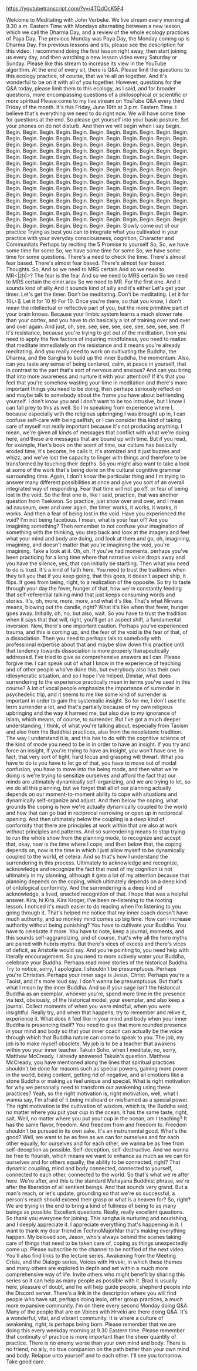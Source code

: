 https://youtubetranscript.com/?v=i4TQdOcK5F4

 Welcome to Meditating with John Verbeke. We live stream every morning at 9.30 a.m. Eastern Time with Mondays alternating between a new lesson, which we call the Dharma Day, and a review of the whole ecology practices of Paya Day. The previous Monday was Paya Day, the Monday coming up is Dharma Day. For previous lessons and sits, please see the description for this video. I recommend doing the first lesson right away, then start joining us every day, and then watching a new lesson video every Saturday or Sunday. Please like this stream to increase its view in the YouTube algorithm. At the end of every sit, there is Q&A. Please limit the questions to this ecology practice, of course, that we're all on together. And it's wonderful to be on it with all of you together. However, questions for the Q&A today, please limit them to this ecology, as I said, and for broader questions, more encompassing questions of a philosophical or scientific or more spiritual Please come to my live stream on YouTube Q&A every third Friday of the month. It's this Friday, June 19th at 3 p.m. Eastern Time. I believe that's everything we need to do right now. We will have some time for questions at the end. So please get yourself into your basic posture. Set your phones on do not disturb. And then we will begin when I say begin. Begin. Begin. Begin. Begin. Begin. Begin. Begin. Begin. Begin. Begin. Begin. Begin. Begin. Begin. Begin. Begin. Begin. Begin. Begin. Begin. Begin. Begin. Begin. Begin. Begin. Begin. Begin. Begin. Begin. Begin. Begin. Begin. Begin. Begin. Begin. Begin. Begin. Begin. Begin. Begin. Begin. Begin. Begin. Begin. Begin. Begin. Begin. Begin. Begin. Begin. Begin. Begin. Begin. Begin. Begin. Begin. Begin. Begin. Begin. Begin. Begin. Begin. Begin. Begin. Begin. Begin. Begin. Begin. Begin. Begin. Begin. Begin. Begin. Begin. Begin. Begin. Begin. Begin. Begin. Begin. Begin. Begin. Begin. Begin. Begin. Begin. Begin. Begin. Begin. Begin. Begin. Begin. Begin. Begin. Begin. Begin. Begin. Begin. Begin. Begin. Begin. Begin. Begin. Begin. Begin. Begin. Begin. Begin. Begin. Begin. Begin. Begin. Begin. Begin. Begin. Begin. Begin. Begin. Begin. Begin. Begin. Begin. Begin. Begin. Begin. Begin. Begin. Begin. Begin. Begin. Begin. Begin. Begin. Begin. Begin. Begin. Begin. Begin. Begin. Begin. Begin. Begin. Begin. Begin. Begin. Begin. Begin. Begin. Begin. Begin. Begin. Begin. Begin. Begin. Begin. Begin. Begin. Begin. Begin. Begin. Begin. Begin. Begin. Begin. Begin. Begin. Begin. Begin. Begin. Begin. Begin. Begin. Slowly come out of our practice Trying as best you can to integrate what you cultivated in your practice with your everyday consciousness, cognition, Character and Communitats Perhaps by reciting the 5 Promise to yourself So, So, we have some time for some So, we have some time for some So, we have some time for some questions. There's a need to check the time. There's almost fear based. There's almost fear based. There's almost fear based. Thoughts. So, And so we need to MRS certain And so we need to MR<|zh|>? The fear is the fear And so we need to MRS certain So we need to MRS certain the einer.агav So we need to MR. For the first one. And it sounds kind of silly And it sounds kind of silly and it's either Let's get your timer. Let's get the timer. Don't be meditating. Don't be meditating. Let it for 10いる Let it for 10 秒 For 10. Once you're there, so that you know, I don't mean the intellectual or reflective part of you, but the more primitive part of your brain knows. Because your limbic system learns a much slower rate than your cortex, and you have to do basically a lot of training over and over and over again. And just, oh, see, see, see, see, see, see, see, see, see. If it's resistance, because you're trying to get out of the meditation, then you need to apply the five factors of inquiring mindfulness, you need to realize that meditate immediately on the resistance and it means you're already meditating. And you really need to work on cultivating the Buddha, the Dharma, and the Sangha to build up the inner Buddha, the momentum. Also, can you taste any sense of being centered, calm, at peace in yourself, that in contrast to the part that's sort of nervous and anxious? And can you bring that into more awareness and nurture it with your attention? If it's that you feel that you're somehow wasting your time in meditation and there's more important things you need to be doing, then perhaps seriously reflect on and maybe talk to somebody about the frame you have about befriending yourself. I don't know you and I don't want to be too intrusive, but I know I can fall prey to this as well. So I'm speaking from experience where I, because especially with the religious upbringing I was brought up in, I can confuse self-care with being selfish, or I can consider this kind of taking care of myself not really important because it's not producing anything. I mean, we're given all kinds of messages that conflict with what we're doing here, and these are messages that are bound up with time. But if you read, for example, Han's book on the scent of time, our culture has basically eroded time, it's become, he calls it, it's atomized and it just buzzes and whizz, and we've lost the capacity to linger with things and therefore to be transformed by touching their depths. So you might also want to take a look at some of the work that's being done on the cultural cognitive grammar surrounding time. Again, I don't know the particular thing and I'm trying to answer many different possibilities at once and give you sort of an overall integrated way of responding. Fear that time will not go off, or fear of being lost in the void. So the first one is, like I said, practice, that was another question from Taekwon. So practice, just show over and over, and I mean ad nauseum, over and over again, the timer works, it works, it works, it works. And then a fear of being lost in the void. Have you experienced the void? I'm not being facetious. I mean, what is your fear of? Are you imagining something? Then remember to not confuse your imagination of something with the thinking, you step back and look at the imagery and feel what your mind and body are doing, and look at them and go, oh, imagining, imagining, and doesn't matter that you're imagining the void, you're imagining. Take a look at it. Oh, oh. If you've had moments, perhaps you've been practicing for a long time where that narrative voice drops away and you have the silence, yes, that can initially be startling. Then what you need to do is trust. It's a kind of faith here. You need to trust the traditions when they tell you that if you keep going, that this goes, it doesn't aspect ship, it flips. It goes from being, right, to a realization of the opposite. So try to taste through your day the fever, hunger of that, how we're constantly feeding that self-referential talking mind that just keeps consuming words and stories. It's, oh, more, more, more, and what it's like. That's what Nirvana means, blowing out the candle, right? What it's like when that fever, hunger goes away. Initially, oh, no, but also, wait. So you have to trust the tradition when it says that that will, right, you'll get an aspect shift, a fundamental inversion. Now, there's one important caution. Perhaps you've experienced trauma, and this is coming up, and the fear of the void is the fear of that, of a dissociation. Then you need to perhaps talk to somebody with professional expertise about that and maybe slow down this practice until that tendency towards dissociation is more properly therapeutically addressed. I've tried to give as comprehensive answers as I can. Please forgive me. I can speak out of what I know in the experience of teaching and of other people who've done this, but everybody also has their own idiosyncratic situation, and so I hope I've helped. Dimitar, what does surrendering to the experience practically mean in terms you've used in this course? A lot of vocal people emphasize the importance of surrender in psychedelic trip, and it seems to me like some kind of surrender is important in order to gain the systematic insight. So for me, I don't use the term surrender a lot, and that's partially because of my own religious upbringing and the way it harmed me, but also due to my ignorance of Islam, which means, of course, to surrender. But I've got a much deeper understanding, I think, of what you're talking about, especially from Taoism and also from the Buddhist practices, also from the neoplatonic tradition. The way I understand it is, and this has to do with the cognitive science of the kind of mode you need to be in in order to have an insight. If you try and force an insight, if you're trying to have an insight, you won't have one. In fact, that very sort of tight, hard focus and grasping will thwart. What you have to do is you have to let go of that, you have to move out of modal confusion, you have to move into the being mode, and then what we're doing is we're trying to sensitize ourselves and afford the fact that our minds are ultimately dynamically self-organizing, and we are trying to let, so we do all this planning, but we forget that all of our planning actually depends on our moment-to-moment ability to cope with situations and dynamically self-organize and adjust. And then below the coping, what grounds the coping is how we're actually dynamically coupled to the world and how that can go bad in reciprocal narrowing or open up in reciprocal opening. And then ultimately below the coupling is a deep kind of conformity that there are principles at work within that are also at work without principles and patterns. And so surrendering means to stop trying to run the whole show from the planning mode, to recognize and accept that, okay, now is the time where I cope, and then below that, the coping depends on, now is the time in which I just allow myself to be dynamically coupled to the world, et cetera. And so that's how I understand the surrendering in this process. Ultimately to acknowledge and recognize, acknowledge and recognize the fact that most of my cognition is not ultimately in my planning, although it gets a lot of my attention because that planning depends on the coping, which ultimately depends on a deep kind of ontological conformity. And the surrendering is a deep kind of acknowledge, a lived, enacted recognition of that. I hope that was a helpful answer. Kira, hi Kira. Kira Kroger, I've been re-listening to the rooting lesson. I noticed it's much easier to do reading when I'm listening to you going through it. That's helped me notice that my inner coach doesn't have much authority, and so monkey mind comes up big time. How can I increase authority without being punishing? You have to cultivate your Buddha. You have to celebrate it more. You have to note, keep a journal, moments, and this sounds self-aggrandizing, and of course, that's why all the hero myths are paired with hubris myths. But there's vices of excess and there's vices of deficit, as Aristotle would say. And you're pointing to, you need help with literally encouragement. So you need to more actively water your Buddha, celebrate your Buddha. Perhaps read more stories of the historical Buddha. Try to notice, sorry, I apologize. I shouldn't be presumptuous. Perhaps you're Christian. Perhaps your inner sage is Jesus, Christ. Perhaps you're a Taoist, and it's more loud say. I don't wanna be presumptuous. But that's what I mean by the inner Buddha. And so if your sage isn't the historical Buddha as an exemplar, whoever you're, spend more time in the presence via text, obviously, of the historical model, your exemplar, and also keep a journal. Collect moments of when you were mindful, when you were insightful. Really try, and when that happens, try to remember and relive it, experience it. What does it feel like in your mind and body when your inner Buddha is presencing itself? You need to give that more rounded presence in your mind and body so that your inner coach can actually be the voice through which that Buddha nature can come to speak to you. The job, my job is to make myself obsolete. My job is to be a teacher that awakens within you your inner teacher. Takuin Soho, when I meditate, no, sorry, Matthew McCready. I already answered Takuin's question. Matthew McCready, you have mentioned along the lines that spiritual practices shouldn't be done for reasons such as special powers, gaining more power in the world, being content, getting rid of negative, and all emotions like a stone Buddha or making us feel unique and special. What is right motivation for why we personally need to transform our awakening using these practices? Yeah, so the right motivation is, right motivation, well, what I wanna say, I'm afraid of it being misheard or misframed as a special power. The right motivation is the cultivation of wisdom, which is, the Buddha said, no matter where you put your cup in the ocean, it has the same taste, right, salt. Well, no matter where you put your cup in the ocean, am I teaching? It has the same flavor, freedom. And freedom from and freedom to. Freedom shouldn't be pursued in its own sake. It's an instrumental good. What's the good? Well, we want to be as free as we can for ourselves and for each other equally, for ourselves and for each other, we wanna be as free from self-deception as possible. Self-deception, self-destructive. And we wanna be free to flourish, which means we want to enhance as much as we can for ourselves and for others equally, the ability to be connected, right? That dynamic coupling, mind and body connected, connected to yourself, connected to each other, connected to the world. So that's what we're after here. We're after, and this is the standard Mahayana Buddhist phrase, we're after the liberation of all sentient beings. And that sounds very grand. But a man's reach, or let's update, grounding so that we're so successful, a person's reach should exceed their grasp or what is a heaven for? So, right? We are trying in the end to bring a kind of fullness of being to as many beings as possible. Excellent questions. Really, really excellent questions. So thank you everyone for joining. This sangha is nurturing and nourishing, and I deeply appreciate it. I appreciate everything that's happening in it. I want to thank my dear friend in TechnoMajorMar that's making everything happen. My beloved son, Jason, who's always behind the scenes taking care of things that need to be taken care of, coping as things unexpectedly come up. Please subscribe to the channel to be notified of the next video. You'll also find links to the lecture series, Awakening from the Meeting Crisis, and the Dialogo series, Voices with Hrveki, in which these themes and many others are explored in depth and set within a much more comprehensive way of life. Invite others who might benefit by sharing this series so it can help as many people as possible with it. Brad is usually here, pleasure of doubt, and he will help guide people, shepherd people into the Discord server. There's a link in the description where you will find people who have sat, perhaps doing lexio, other group practices, a much more expansive community. I'm on there every second Monday doing Q&A. Many of the people that are on Voices with Hrveki are there doing Q&A. It's a wonderful, vital, and vibrant community. It is where a culture of awakening, right, is perhaps being born. Please remember that we are doing this every weekday morning at 9.30 Eastern time. Please remember that continuity of practice is more important than the sheer quantity of practice. There is no enemy worse than your own mind and body. There is no friend, no ally, no true companion on the path better than your own mind and body. Relapse unto yourself and to each other. I'll see you tomorrow. Take good care.